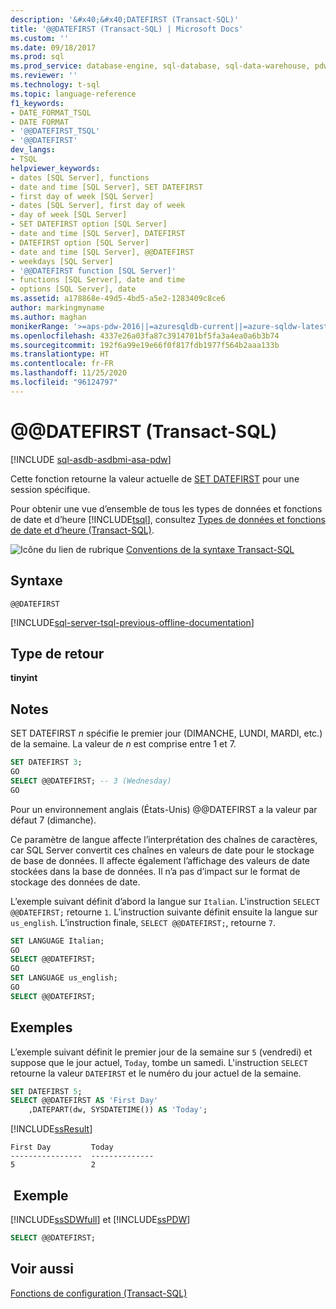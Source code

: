 ```yaml
---
description: '&#x40;&#x40;DATEFIRST (Transact-SQL)'
title: '@@DATEFIRST (Transact-SQL) | Microsoft Docs'
ms.custom: ''
ms.date: 09/18/2017
ms.prod: sql
ms.prod_service: database-engine, sql-database, sql-data-warehouse, pdw
ms.reviewer: ''
ms.technology: t-sql
ms.topic: language-reference
f1_keywords:
- DATE_FORMAT_TSQL
- DATE FORMAT
- '@@DATEFIRST_TSQL'
- '@@DATEFIRST'
dev_langs:
- TSQL
helpviewer_keywords:
- dates [SQL Server], functions
- date and time [SQL Server], SET DATEFIRST
- first day of week [SQL Server]
- dates [SQL Server], first day of week
- day of week [SQL Server]
- SET DATEFIRST option [SQL Server]
- date and time [SQL Server], DATEFIRST
- DATEFIRST option [SQL Server]
- date and time [SQL Server], @@DATEFIRST
- weekdays [SQL Server]
- '@@DATEFIRST function [SQL Server]'
- functions [SQL Server], date and time
- options [SQL Server], date
ms.assetid: a178868e-49d5-4bd5-a5e2-1283409c8ce6
author: markingmyname
ms.author: maghan
monikerRange: '>=aps-pdw-2016||=azuresqldb-current||=azure-sqldw-latest||>=sql-server-2016||=sqlallproducts-allversions||>=sql-server-linux-2017||=azuresqldb-mi-current'
ms.openlocfilehash: 4337e26a03fa87c3914701bf5fa3a4ea0a6b3b74
ms.sourcegitcommit: 192f6a99e19e66f0f817fdb1977f564b2aaa133b
ms.translationtype: HT
ms.contentlocale: fr-FR
ms.lasthandoff: 11/25/2020
ms.locfileid: "96124797"
---
```

# <a name="x40x40datefirst-transact-sql"></a>&#x40;&#x40;DATEFIRST (Transact-SQL)
[!INCLUDE [sql-asdb-asdbmi-asa-pdw](../../includes/applies-to-version/sql-asdb-asdbmi-asa-pdw.md)]

Cette fonction retourne la valeur actuelle de [SET DATEFIRST](../../t-sql/statements/set-datefirst-transact-sql.md) pour une session spécifique.
  
Pour obtenir une vue d’ensemble de tous les types de données et fonctions de date et d’heure [!INCLUDE[tsql](../../includes/tsql-md.md)], consultez [Types de données et fonctions de date et d’heure &#40;Transact-SQL&#41;](../../t-sql/functions/date-and-time-data-types-and-functions-transact-sql.md).
  
![Icône du lien de rubrique](../../database-engine/configure-windows/media/topic-link.gif "Icône du lien de rubrique") [Conventions de la syntaxe Transact-SQL](../../t-sql/language-elements/transact-sql-syntax-conventions-transact-sql.md)
  
## <a name="syntax"></a>Syntaxe  
  
```syntaxsql
@@DATEFIRST  
```  

[!INCLUDE[sql-server-tsql-previous-offline-documentation](../../includes/sql-server-tsql-previous-offline-documentation.md)]

## <a name="return-type"></a>Type de retour  
**tinyint**
  
## <a name="remarks"></a>Notes  
SET DATEFIRST *n* spécifie le premier jour (DIMANCHE, LUNDI, MARDI, etc.) de la semaine. La valeur de *n* est comprise entre 1 et 7.

```sql
SET DATEFIRST 3;
GO  
SELECT @@DATEFIRST; -- 3 (Wednesday)
GO
```  

Pour un environnement anglais (États-Unis) @@DATEFIRST a la valeur par défaut 7 (dimanche).
  
Ce paramètre de langue affecte l’interprétation des chaînes de caractères, car SQL Server convertit ces chaînes en valeurs de date pour le stockage de base de données. Il affecte également l’affichage des valeurs de date stockées dans la base de données. Il n’a pas d’impact sur le format de stockage des données de date.

L’exemple suivant définit d’abord la langue sur `Italian`. L'instruction `SELECT @@DATEFIRST;` retourne `1`. L’instruction suivante définit ensuite la langue sur `us_english`. L’instruction finale, `SELECT @@DATEFIRST;`, retourne `7`.
  
```sql
SET LANGUAGE Italian;  
GO  
SELECT @@DATEFIRST;  
GO  
SET LANGUAGE us_english;  
GO  
SELECT @@DATEFIRST;  
```  
  
## <a name="examples"></a>Exemples  
L’exemple suivant définit le premier jour de la semaine sur `5` (vendredi) et suppose que le jour actuel, `Today`, tombe un samedi. L'instruction `SELECT` retourne la valeur `DATEFIRST` et le numéro du jour actuel de la semaine.
  
```sql
SET DATEFIRST 5;  
SELECT @@DATEFIRST AS 'First Day'  
    ,DATEPART(dw, SYSDATETIME()) AS 'Today';  
```  
  
[!INCLUDE[ssResult](../../includes/ssresult-md.md)]
  
```
First Day         Today  
----------------  --------------  
5                 2  
```  
  
## <a name="example"></a> Exemple
 [!INCLUDE[ssSDWfull](../../includes/sssdwfull-md.md)] et [!INCLUDE[ssPDW](../../includes/sspdw-md.md)]  
  
```sql
SELECT @@DATEFIRST;  
```  
  
## <a name="see-also"></a>Voir aussi
[Fonctions de configuration &#40;Transact-SQL&#41;](../../t-sql/functions/configuration-functions-transact-sql.md)
  
  


